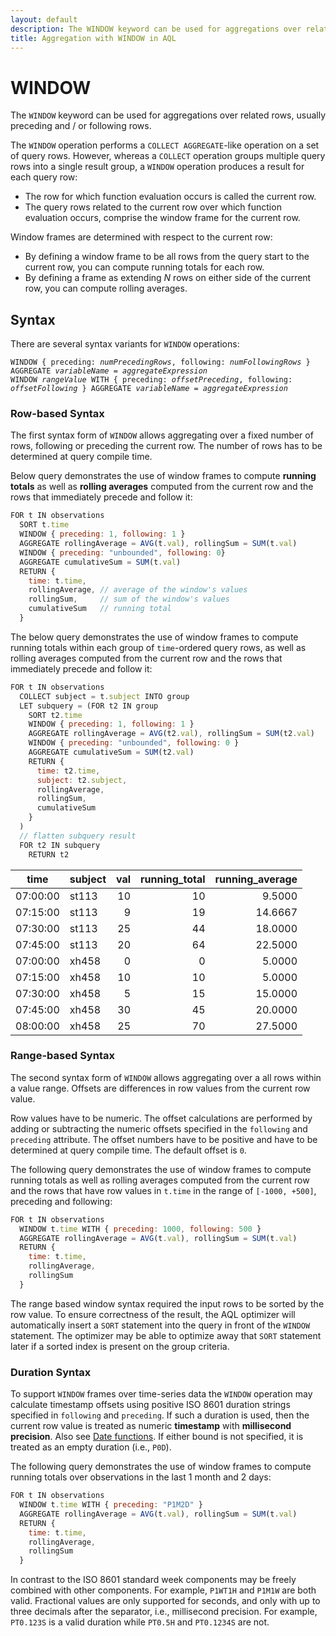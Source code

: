```yaml
---
layout: default
description: The WINDOW keyword can be used for aggregations over related rows
title: Aggregation with WINDOW in AQL
---
```

WINDOW
=======

The `WINDOW` keyword can be used for aggregations over related rows, usually
preceding and / or following rows.

The `WINDOW` operation performs a `COLLECT AGGREGATE`-like operation on a set
of query rows. However, whereas a `COLLECT` operation groups multiple query
rows into a single result group, a `WINDOW` operation produces a result for
each query row:

- The row for which function evaluation occurs is called the current row.
- The query rows related to the current row over which function evaluation
  occurs, comprise the window frame for the current row.

Window frames are determined with respect to the current row:

- By defining a window frame to be all rows from the query start to the current
  row, you can compute running totals for each row.
- By defining a frame as extending *N* rows on either side of the current row,
  you can compute rolling averages.

Syntax
------

There are several syntax variants for `WINDOW` operations:

<pre><code>WINDOW { preceding: <em>numPrecedingRows</em>, following: <em>numFollowingRows</em> } AGGREGATE <em>variableName</em> = <em>aggregateExpression</em>
WINDOW <em>rangeValue</em> WITH { preceding: <em>offsetPreceding</em>, following: <em>offsetFollowing</em> } AGGREGATE <em>variableName</em> = <em>aggregateExpression</em></code></pre>

### Row-based Syntax

The first syntax form of `WINDOW` allows aggregating over a fixed number of
rows, following or preceding the current row. The number of rows has to be
determined at query compile time.

Below query demonstrates the use of window frames to compute **running totals**
as well as **rolling averages** computed from the current row and the rows that
immediately precede and follow it:

```js
FOR t IN observations
  SORT t.time
  WINDOW { preceding: 1, following: 1 }
  AGGREGATE rollingAverage = AVG(t.val), rollingSum = SUM(t.val)
  WINDOW { preceding: "unbounded", following: 0}
  AGGREGATE cumulativeSum = SUM(t.val)
  RETURN {
    time: t.time,
    rollingAverage, // average of the window's values
    rollingSum,     // sum of the window's values
    cumulativeSum   // running total
  }
```

The below query demonstrates the use of window frames to compute running totals
within each group of `time`-ordered query rows, as well as rolling averages
computed from the current row and the rows that immediately precede and follow it:

```js
FOR t IN observations
  COLLECT subject = t.subject INTO group
  LET subquery = (FOR t2 IN group
    SORT t2.time
    WINDOW { preceding: 1, following: 1 }
    AGGREGATE rollingAverage = AVG(t2.val), rollingSum = SUM(t2.val)
    WINDOW { preceding: "unbounded", following: 0 }
    AGGREGATE cumulativeSum = SUM(t2.val)
    RETURN {
      time: t2.time,
      subject: t2.subject,
      rollingAverage,
      rollingSum,
      cumulativeSum
    }
  )
  // flatten subquery result
  FOR t2 IN subquery
    RETURN t2
```

| time     | subject | val  | running_total | running_average |
|----------|---------|-----:|--------------:|----------------:|
| 07:00:00 | st113   |   10 |            10 |          9.5000 |
| 07:15:00 | st113   |    9 |            19 |         14.6667 |
| 07:30:00 | st113   |   25 |            44 |         18.0000 |
| 07:45:00 | st113   |   20 |            64 |         22.5000 |
| 07:00:00 | xh458   |    0 |             0 |          5.0000 |
| 07:15:00 | xh458   |   10 |            10 |          5.0000 |
| 07:30:00 | xh458   |    5 |            15 |         15.0000 |
| 07:45:00 | xh458   |   30 |            45 |         20.0000 |
| 08:00:00 | xh458   |   25 |            70 |         27.5000 |

### Range-based Syntax

The second syntax form of `WINDOW` allows aggregating over a all rows within a
value range. Offsets are differences in row values from the current row value.

Row values have to be numeric. The offset calculations are performed by adding
or subtracting the numeric offsets specified in the `following` and `preceding`
attribute. The offset numbers have to be positive and have to be determined at
query compile time. The default offset is `0`.

The following query demonstrates the use of window frames to compute running
totals as well as rolling averages computed from the current row and the rows
that have row values in `t.time` in the range of `[-1000, +500]`, preceding
and following:

```js
FOR t IN observations
  WINDOW t.time WITH { preceding: 1000, following: 500 }
  AGGREGATE rollingAverage = AVG(t.val), rollingSum = SUM(t.val)
  RETURN {
    time: t.time,
    rollingAverage,
    rollingSum
  }
```

The range based window syntax required the input rows to be sorted by the row
value. To ensure correctness of the result, the AQL optimizer will
automatically insert a `SORT` statement into the query in front of the `WINDOW`
statement. The optimizer may be able to optimize away that `SORT` statement
later if a sorted index is present on the group criteria.

### Duration Syntax

To support `WINDOW` frames over time-series data the `WINDOW` operation may
calculate timestamp offsets using positive ISO 8601 duration strings specified
in `following` and `preceding`. If such a duration is used, then the current
row value is treated as numeric **timestamp** with **millisecond precision**.
Also see [Date functions](functions-date.html#comparison-and-calculation).
If either bound is not specified, it is treated as an empty duration (i.e.,
`P0D`). 

The following query demonstrates the use of window frames to compute running
totals over observations in the last 1 month and 2 days:

```js
FOR t IN observations
  WINDOW t.time WITH { preceding: "P1M2D" }
  AGGREGATE rollingAverage = AVG(t.val), rollingSum = SUM(t.val)
  RETURN {
    time: t.time,
    rollingAverage,
    rollingSum
  }
```

In contrast to the ISO 8601 standard week components may be freely combined
with other components. For example, `P1WT1H` and `P1M1W` are both valid.
Fractional values are only supported for seconds, and only with up to three
decimals after the separator, i.e., millisecond precision. For example,
`PT0.123S` is a valid duration while `PT0.5H` and `PT0.1234S` are not.